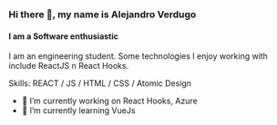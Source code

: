 ### Hi there 👋, my name is Alejandro Verdugo
#### I am a Software enthusiastic
I am an engineering student. Some technologies I enjoy working with include ReactJS n React Hooks.

Skills: REACT / JS / HTML / CSS / Atomic Design

- 🔭 I’m currently working on React Hooks, Azure 
- 🌱 I’m currently learning VueJs 

